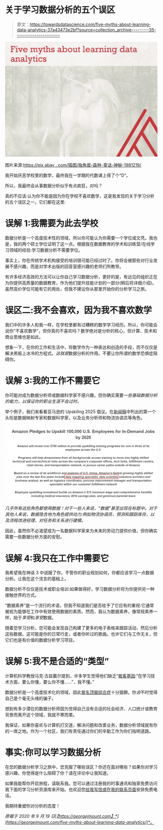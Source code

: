 # 关于学习数据分析的五个误区

> 原文：<https://towardsdatascience.com/five-myths-about-learning-data-analytics-37a43473e2bf?source=collection_archive---------35----------------------->

![](img/72b9ab594818cef878948b550a17ca03.png)

图片来源:[https://pix abay . com/插图/独角兽-森林-童话-神秘-1981219/](https://pixabay.com/illustrations/unicorn-forest-fairy-tales-mystical-1981219/)

我开始厌恶学校里的数学，最终我在一学期的代数课上得了个“D”。

所以，我最终会从事数据分析似乎有点疯狂，对吗？

真的不应该:认为你不能是因为你在学校不喜欢数学，这是我发现的关于学习分析的五个误区之一。它们都在这里:

# 误解 1:我需要为此去学校

数据分析是一个高度技术性的领域，所以你可能认为你需要一个学位或文凭。我也是，我的两个硕士学位证明了这一点。根据我在数据教育的学术和训练营/在线学习领域的经验:学习数据分析不需要学位。

事实上，你在传统学术机构接受的培训很可能已经过时了。你将会被那些对行业发展不感兴趣，而是对学术出版的回音室感兴趣的老师们所教导。

有许多经济高效的方法可以让你自己学习数据分析，更好的是，有远见的组织正在为你提供高质量的数据教育，作为他们提升技能计划的一部分(稍后将详细介绍)。虽然高价学位可能有它的用处，但我不建议你从那里开始你的分析学习之旅。

# 误区二:我不会喜欢，因为我不喜欢数学

我们中的许多人和我一样，在学校里都有过糟糕的数学学习经历。所以，你可能会说你“不喜欢数学”，但你真的不喜欢吗？数学绝对是分析的核心，但计算、技术和商业思维也是如此。

想象一下，在你的工作和生活中，将数学作为一种表达和创造的手段，而不仅仅是解决黑板上冰冷的方程式。*这就是*数据分析的作用。不要让你所谓的数学恐惧症阻碍你。

# 误解 3:我的工作不需要它

你可能对成为数据分析师或数据科学家不感兴趣，但你确实需要*一些基础数据分析的能力，以保证你的职业生涯不会过时。*

举个例子，我们来看看亚马逊的 Upskiling 2025 倡议。在[新闻稿](https://www.businesswire.com/news/home/20190711005341/en/Amazon-Pledges-Upskill-100000-U.S.-Employees-In-Demand)中列出的第一个头衔是数据映射专家和数据科学家，以及业务分析师和物流协调员等角色。

![](img/64530ec92ebd17dde13b584f2a11d004.png)

*几乎所有这些角色都使用数据！对于一些人来说，“数据”甚至出现在标题中。对于其他人来说，数据隐含地为角色提供动力:例如物流协调员，预测和跟踪库存，以及流程改进经理，对任务和关系进行建模。*

因此，虽然你不必渴望成为一名数据科学家来为未来的劳动力提供价值，但你确实需要一些数据分析方面的安慰。

# 误解 4:我只在工作中需要它

我希望我在神话 3 中说服了你，不管你的职业规划如何，你都应该学习一点数据分析。让我在这个流言的基础上。

数据分析不仅仅是技术或职业培训:如果做得好，学习数据分析将为你提供另一种接触世界的方式。

“数据素养”是一个流行的术语，但我不知道我们是否给予了它应有的重视:它通常被视为能够在工作中有效使用数据的素质。然而，我认为数据素养，像常规素养一样，始于*享受*和*享受*数据。

随着您学习分析，您可能会发现自己构建了更多的电子表格来跟踪活动，然后分析这些数据。这可能是你的日常行走，或者你听过的歌曲。也许它们与工作无关，但它们也是有价值的数据分析学习项目。

# 误解 5:我不是合适的“类型”

计算机科学教授马克·古兹戴尔提到，许多学生觉得他们缺乏“[极客基因](https://cacm.acm.org/blogs/blog-cacm/189498-top-10-myths-about-teaching-computer-science/fulltext):“在学习技术方面，要么你懂，要么你不懂……”，我不懂。”

数据分析是一个高度技术化的领域，因此[冒名顶替综合症](https://en.wikipedia.org/wiki/Impostor_syndrome)十分猖獗。你*会*不时觉得自己是个毫无头绪的骗子。

想到有多少潜在的数据分析师因为觉得自己没有合适的社会经济、人口统计或教育背景而离开这个领域，我就不寒而栗。

我保证，如果你喜欢与计算机打交道，解决问题和改善业务，数据分析领域就有你的一席之地。作为一个社区，我们有责任通过你们的辛勤工作为你们指明道路。

# 事实:你可以学习数据分析

在您的数据分析学习之旅中，您克服了哪些误区？你还在面对哪些？如果你对学习感兴趣，你觉得是什么阻碍了你？请在评论中让我知道。

如果我能帮你开启旅程，请联系我。您可以通过注册我的时事通讯和独家免费访问我下面的学习分析资源库来开始。也欢迎您[给我写信或在我的联系页面](https://georgejmount.com/contact)安排免费电话。

我期待重塑你对分析的态度！

*原载于 2020 年 9 月 19 日*[*【https://georgejmount.com】*](https://georgejmount.com/five-myths-about-learning-data-analytics/)*。*